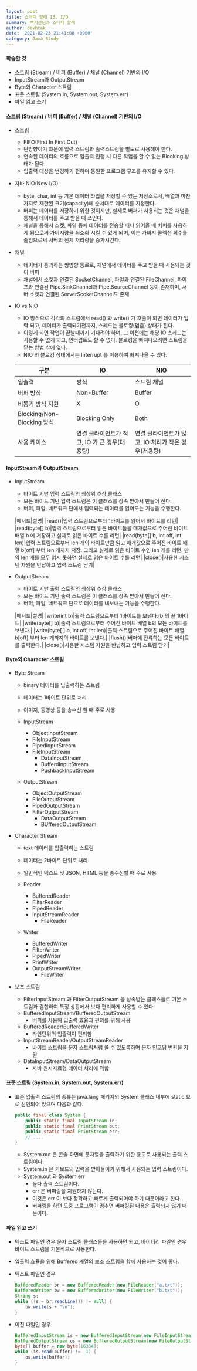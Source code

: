 ```yaml
---
layout: post
title: 스터디 할래 13. I/O
summary: 백기선님과 스터디 할래
author: devhtak
date: '2021-02-23 21:41:00 +0900'
category: Java Study
---
```


#### 학습할 것
- 스트림 (Stream) / 버퍼 (Buffer) / 채널 (Channel) 기반의 I/O
- InputStream과 OutputStream
- Byte와 Character 스트림
- 표준 스트림 (System.in, System.out, System.err)
- 파일 읽고 쓰기

#### 스트림 (Stream) / 버퍼 (Buffer) / 채널 (Channel) 기반의 I/O

- 스트림
  - FIFO(First In First Out)
  - 단방향이기 떄문에 입력 스트림과 출력스트림을 별도로 사용해야 한다.
  - 연속된 데이터의 흐름으로 입출력 진행 시 다른 작업을 할 수 없는 Blocking 상태가 된다.
  - 입출력 대상을 변경하기 편하며 동일한 프로그램 구조를 유지할 수 있다.

- 자바 NIO(New I/O)
  - byte, char, int 등 기본 데이터 타입을 저장할 수 있는 저장소로서, 배열과 마찬가지로 제한된 크기(capacity)에 순서대로 데이터를 지정한다.
  - 버퍼는 데이터를 저장하기 위한 것이지만, 실제로 버퍼가 사용되는 것은 채널을 통해서 데이터를 주고 받을 때 쓰인다.
  - 채널을 통해서 소켓, 파일 등에 데이터를 전송할 때나 읽어올 때 버퍼를 사용하게 됨으로써 가비지량을 최소화 시킬 수 있게 되며, 이는 가비지 콜렉션 회수를 줄임으로써 서버의 전체 처리량을 증가시킨다.

- 채널
  - 데이터가 통과하는 쌍방향 통로로, 채널에서 데이터를 주고 받을 때 사용되는 것이 버퍼
  - 채널에서 소켓과 연결된 SocketChannel, 파일과 연결된 FileChannel, 파이프와 연결된 Pipe.SinkChannel과 Pipe.SourceChannel 등이 존재하며, 서버 소켓과 연결된 ServerScoketChannel도 존재 

- IO vs NIO
  - IO 방식으로 각각의 스트림에서 read() 와 write() 가 호출이 되면 데이터가 입력 되고, 데이터가 출력되기전까지, 스레드는 블로킹(멈춤) 상태가 된다. 
  - 이렇게 되면 작업이 끝날때까지 기다려야 하며, 그 이전에는 해당 IO 스레드는 사용할 수 없게 되고, 인터럽트도 할 수 없다. 블로킹을 빠져나오려면 스트림을 닫는 방법 밖에 없다.
  - NIO 의 블로킹 상태에서는 Interrupt 를 이용하여 빠져나올 수 있다.

  |구분|IO|NIO|
  |---|---|---|
  |입출력|방식|스트림	채널|
  |버퍼 방식|Non-Buffer|Buffer|
  |비동기 방식 지원|X|O|
  |Blocking/Non-Blocking 방식|Blocking Only|Both|
  |사용 케이스|연결 클라이언트가 적고, IO 가 큰 경우(대용량)|연결 클라이언트가 많고, IO 처리가 작은 경우(저용량)|

#### InputStream과 OutputStream

- InputStream
  - 바이트 기반 입력 스트림의 최상위 추상 클래스
  - 모든 바이트 기반 입력 스트림은 이 클래스를 상속 받아서 만들어 진다.
  - 버퍼, 파일, 네트워크 단에서 입력되는 데이터를 읽어오는 기능을 수행한다.

  |메서드|설명|
  |read()|입력 스트림으로부터 1바이트를 읽어서 바이트를 리턴|
  |read(byte[] b)|입력 스트림으로부터 읽은 바이트들을 매개값으로 주어진 바이트 배열 b 에 저장하고 실제로 읽은 바이트 수를 리턴|
  |read(byte[] b, int off, int len)|입력 스트림으로부터 len 개의 바이트만큼 읽고 매개값으로 주어진 바이트 배열 b\[off] 부터 len 개까지 저장. 그리고 실제로 읽은 바이트 수인 len 개를 리턴. 만약 len 개를 모두 읽지 못하면 실제로 읽은 바이트 수를 리턴|
  |close()|사용한 시스템 자원을 반납하고 입력 스트림 닫기|
  
- OutputStream
  - 바이트 기반 출력 스트림의 최상위 추상 클래스
  - 모든 바이트 기반 출력 스트림은 이 클래스를 상속 받아서 만들어 진다.
  - 버퍼, 파일, 네트워크 단으로 데이터를 내보내는 기능을 수행한다.

  |메서드|설명|
  |write(int b)|출력 스트림으로부터 1바이트를 보낸다.(b 의 끝 1바이트|
  |write(byte[] b)|출력 스트림으로부터 주어진 바이트 배열 b의 모든 바이트를 보낸다.|
  |write(byte[ ] b, int off, int len)|출력 스트림으로 주어진 바이트 배열 b[off] 부터 len 개까지의 바이트를 보낸다.|
  |flush()|버퍼에 잔류하는 모든 바이트를 출력한다.|
  |close()|사용한 시스템 자원을 반납하고 입력 스트림 닫기|

#### Byte와 Character 스트림

- Byte Stream
  - binary 데이터를 입출력하는 스트림
  - 데이터는 1바이트 단위로 처리
  - 이미지, 동영상 등을 송수신 할 때 주로 사용 
  
  - InputStream
    - ObjectInputStream
    - FileInputStream
    - PipedInputStream
    - FileInputStream
      - DataInputStream
      - BufferdInputStream
      - PushbackInputStream
      
  - OutputStream
    - ObjectOutputStream
    - FileOutputStream
    - PipedOutputStream
    - FilterOutputStream
      - DataOutputStream
      - BUfferedOutputStream

- Character Stream
  - text 데이터를 입출력하는 스트림
  - 데이터는 2바이트 단위로 처리
  - 일반적인 텍스트 및 JSON, HTML 등을 송수신할 때 주로 사용
  
  - Reader
    - BufferedReader
    - FilterReader
    - PipedReader
    - InputStreamReader
      - FileReader
      
  - Writer
    - BufferedWriter
    - FilterWriter
    - PipedWriter
    - PrintWriter
    - OutputStreamWriter
      - FileWriter

- 보조 스트림
  - FilterInputStream 과 FilterOutputStream 을 상속받는 클래스들로 기본 스트림과 결합하여 특정 상황에서 보다 편리하게 사용할 수 있다.
  - BufferedInputStream/BufferedOutputStream
    - 버퍼를 사용해 입출력 효율과 편의를 위해 사용
  - BufferedReader/BufferedWriter
    - 라인단위의 입출력이 편리함
  - InputStreamReader/OutputStreamReader
    - 바이트 스트림을 문자 스트림처럼 쓸 수 있도록하며 문자 인코딩 변환을 지원
  - DataInputStream/DataOutputStream
    - 자바 원시자료형 데이터 처리에 적합  

#### 표준 스트림 (System.in, System.out, System.err)

- 표준 입출력 스트림의 종류는 java.lang 패키지의 System 클래스 내부에 static 으로 선언되어 있으며 다음과 같다.
  ```java
  public final class System {
      public static final InputStream in;
      public static final PrintStream out;
      public static final PrintStream err;
      // ....
  }  
  ```

  - System.out 은 콘솔 화면에 문자열을 출력하기 위한 용도로 사용되는 출력 스트림이다.
  - System.in 은 키보드의 입력을 받아들이기 위해서 사용되는 입력 스트림이다.
  - System.out 과 System.err
    - 둘다 출력 스트림이다.
    - err 은 버퍼링을 지원하지 않는다. 
    - 이것은 err 이 보다 정확하고 빠르게 출력되어야 하기 때문이라고 한다. 
    - 버퍼링을 하던 도중 프로그램이 멈추면 버퍼링된 내용은 출력되지 않기 때문이다.

#### 파일 읽고 쓰기

- 텍스트 파일인 경우 문자 스트림 클래스들을 사용하면 되고, 바이너리 파일인 경우 바이트 스트림을 기본적으로 사용한다.
- 입출력 효율을 위해 Buffered 계열의 보조 스트림을 함께 사용하는 것이 좋다.

- 텍스트 파일인 경우
  ```java
  BufferedReader br = new BufferedReader(new FileReader("a.txt"));
  BufferedWriter bw = new BufferedWriter(new FileWriter("b.txt"));
  String s;
  while ((s = br.readLine()) != null) {
      bw.write(s + "\n");
  }
  ````

- 이진 파일인 경우
  ```java
  BufferedInputStream is = new BufferedInputStream(new FileInputStream("a.jpg"));
  BufferedOutputStream os = new BufferedOutputStream(new FileOutputStream("b.jpg"));
  byte[] buffer = new byte[16384];
  while (is.read(buffer) != -1) {
      os.write(buffer);
  }
  ```
  
